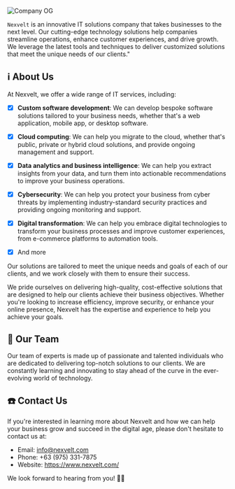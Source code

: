 ![Company OG](https://user-images.githubusercontent.com/33350692/233226783-3426ddef-2306-430d-b6cf-92d30f563436.png)

`Nexvelt` is an innovative IT solutions company that takes businesses to the next level. Our cutting-edge technology solutions help companies streamline operations, enhance customer experiences, and drive growth. We leverage the latest tools and techniques to deliver customized solutions that meet the unique needs of our clients."

## ℹ️ About Us
At Nexvelt, we offer a wide range of IT services, including:

- [x] <b>Custom software development</b>: We can develop bespoke software solutions tailored to your business needs, whether that's a web application, mobile app, or desktop software.

- [x] <b>Cloud computing</b>: We can help you migrate to the cloud, whether that's public, private or hybrid cloud solutions, and provide ongoing management and support.

- [x] <b>Data analytics and business intelligence</b>: We can help you extract insights from your data, and turn them into actionable recommendations to improve your business operations.

- [x] <b>Cybersecurity</b>: We can help you protect your business from cyber threats by implementing industry-standard security practices and providing ongoing monitoring and support.

- [x] <b>Digital transformation</b>: We can help you embrace digital technologies to transform your business processes and improve customer experiences, from e-commerce platforms to automation tools.

- [x] And more

Our solutions are tailored to meet the unique needs and goals of each of our clients, and we work closely with them to ensure their success.

We pride ourselves on delivering high-quality, cost-effective solutions that are designed to help our clients achieve their business objectives. Whether you're looking to increase efficiency, improve security, or enhance your online presence, Nexvelt has the expertise and experience to help you achieve your goals.

## 🧪 Our Team

Our team of experts is made up of passionate and talented individuals who are dedicated to delivering top-notch solutions to our clients. We are constantly learning and innovating to stay ahead of the curve in the ever-evolving world of technology.

## ☎️ Contact Us

If you're interested in learning more about Nexvelt and how we can help your business grow and succeed in the digital age, please don't hesitate to contact us at:

- Email: info@nexvelt.com
- Phone: +63 (975) 331-7875
- Website: https://www.nexvelt.com/

We look forward to hearing from you! 🙇‍♂️



